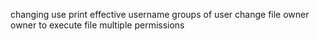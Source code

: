 
changing use
print effective username
groups of user
change file owner
owner to execute file
multiple permissions

